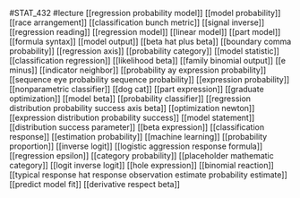 #STAT_432
#lecture
[[regression probability model]]
[[model probability]]
[[race arrangement]]
[[classification bunch metric]]
[[signal inverse]]
[[regression reading]]
[[regression model]]
[[linear model]]
[[part model]]
[[formula syntax]]
[[model output]]
[[beta hat plus beta]]
[[boundary comma probability]]
[[regression axis]]
[[probability category]]
[[model statistic]]
[[classification regression]]
[[likelihood beta]]
[[family binomial output]]
[[e minus]]
[[indicator neighbor]]
[[probability ay expression probability]]
[[sequence eye probability sequence probability]]
[[expression probability]]
[[nonparametric classifier]]
[[dog cat]]
[[part expression]]
[[graduate optimization]]
[[model beta]]
[[probability classifier]]
[[regression distribution probability success axis beta]]
[[optimization newton]]
[[expression distribution probability success]]
[[model statement]]
[[distribution success parameter]]
[[beta expression]]
[[classification response]]
[[estimation probability]]
[[machine learning]]
[[probability proportion]]
[[inverse logit]]
[[logistic aggression response formula]]
[[regression epsilon]]
[[category probability]]
[[placeholder mathematic category]]
[[logit inverse logit]]
[[hole expression]]
[[binomial reaction]]
[[typical response hat response observation estimate probability estimate]]
[[predict model fit]]
[[derivative respect beta]]
